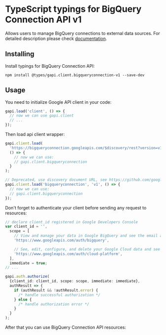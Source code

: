 # TypeScript typings for BigQuery Connection API v1

Allows users to manage BigQuery connections to external data sources.
For detailed description please check [documentation](https://cloud.google.com/bigquery/docs/connections-api-intro).

## Installing

Install typings for BigQuery Connection API:

```
npm install @types/gapi.client.bigqueryconnection-v1 --save-dev
```

## Usage

You need to initialize Google API client in your code:

```typescript
gapi.load('client', () => {
  // now we can use gapi.client
  // ...
});
```

Then load api client wrapper:

```typescript
gapi.client.load(
  'https://bigqueryconnection.googleapis.com/$discovery/rest?version=v1',
  () => {
    // now we can use:
    // gapi.client.bigqueryconnection
  }
);
```

```typescript
// Deprecated, use discovery document URL, see https://github.com/google/google-api-javascript-client/blob/master/docs/reference.md#----gapiclientloadname----version----callback--
gapi.client.load('bigqueryconnection', 'v1', () => {
  // now we can use:
  // gapi.client.bigqueryconnection
});
```

Don't forget to authenticate your client before sending any request to resources:

```typescript
// declare client_id registered in Google Developers Console
var client_id = '',
  scope = [
    // View and manage your data in Google BigQuery and see the email address for your Google Account
    'https://www.googleapis.com/auth/bigquery',

    // See, edit, configure, and delete your Google Cloud data and see the email address for your Google Account.
    'https://www.googleapis.com/auth/cloud-platform',
  ],
  immediate = true;
// ...

gapi.auth.authorize(
  {client_id: client_id, scope: scope, immediate: immediate},
  authResult => {
    if (authResult && !authResult.error) {
      /* handle successful authorization */
    } else {
      /* handle authorization error */
    }
  }
);
```

After that you can use BigQuery Connection API resources: <!-- TODO: make this work for multiple namespaces -->

```typescript

```
